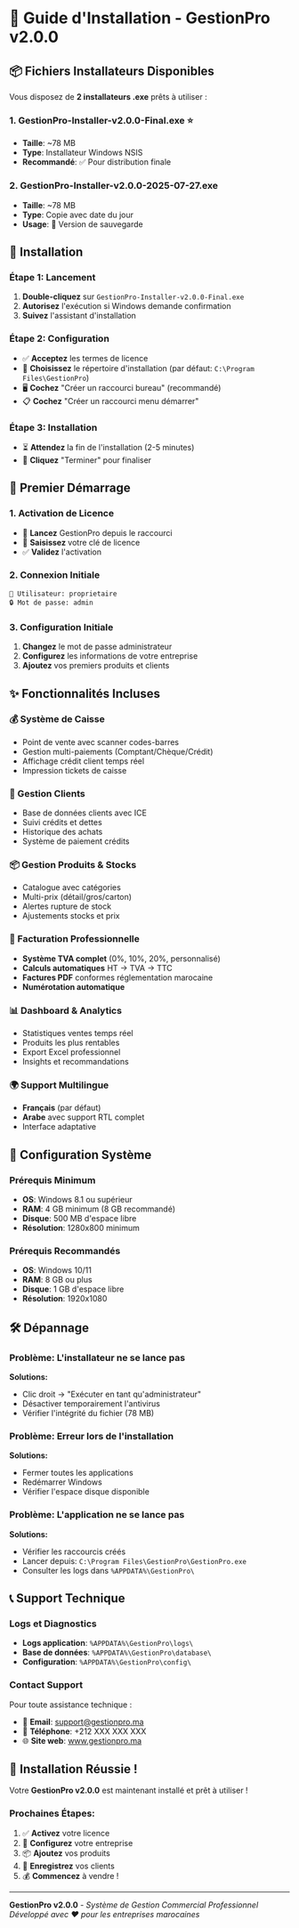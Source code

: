 # 🎯 Guide d'Installation - GestionPro v2.0.0

## 📦 Fichiers Installateurs Disponibles

Vous disposez de **2 installateurs .exe** prêts à utiliser :

### **1. GestionPro-Installer-v2.0.0-Final.exe** ⭐
- **Taille**: ~78 MB
- **Type**: Installateur Windows NSIS
- **Recommandé**: ✅ Pour distribution finale

### **2. GestionPro-Installer-v2.0.0-2025-07-27.exe**
- **Taille**: ~78 MB  
- **Type**: Copie avec date du jour
- **Usage**: 🔄 Version de sauvegarde

## 🚀 Installation

### **Étape 1: Lancement**
1. **Double-cliquez** sur `GestionPro-Installer-v2.0.0-Final.exe`
2. **Autorisez** l'exécution si Windows demande confirmation
3. **Suivez** l'assistant d'installation

### **Étape 2: Configuration**
- ✅ **Acceptez** les termes de licence
- 📁 **Choisissez** le répertoire d'installation (par défaut: `C:\Program Files\GestionPro`)
- 🖥️ **Cochez** "Créer un raccourci bureau" (recommandé)
- 📋 **Cochez** "Créer un raccourci menu démarrer"

### **Étape 3: Installation**
- ⏳ **Attendez** la fin de l'installation (2-5 minutes)
- 🎉 **Cliquez** "Terminer" pour finaliser

## 🔑 Premier Démarrage

### **1. Activation de Licence**
- 🚀 **Lancez** GestionPro depuis le raccourci
- 🔐 **Saisissez** votre clé de licence
- ✅ **Validez** l'activation

### **2. Connexion Initiale**
```
👤 Utilisateur: proprietaire
🔒 Mot de passe: admin
```

### **3. Configuration Initiale**
1. **Changez** le mot de passe administrateur
2. **Configurez** les informations de votre entreprise
3. **Ajoutez** vos premiers produits et clients

## ✨ Fonctionnalités Incluses

### **💰 Système de Caisse**
- Point de vente avec scanner codes-barres
- Gestion multi-paiements (Comptant/Chèque/Crédit)
- Affichage crédit client temps réel
- Impression tickets de caisse

### **👥 Gestion Clients**
- Base de données clients avec ICE
- Suivi crédits et dettes
- Historique des achats
- Système de paiement crédits

### **📦 Gestion Produits & Stocks**
- Catalogue avec catégories
- Multi-prix (détail/gros/carton)
- Alertes rupture de stock
- Ajustements stocks et prix

### **🧾 Facturation Professionnelle**
- **Système TVA complet** (0%, 10%, 20%, personnalisé)
- **Calculs automatiques** HT → TVA → TTC
- **Factures PDF** conformes réglementation marocaine
- **Numérotation automatique**

### **📊 Dashboard & Analytics**
- Statistiques ventes temps réel
- Produits les plus rentables
- Export Excel professionnel
- Insights et recommandations

### **🌍 Support Multilingue**
- **Français** (par défaut)
- **Arabe** avec support RTL complet
- Interface adaptative

## 🔧 Configuration Système

### **Prérequis Minimum**
- **OS**: Windows 8.1 ou supérieur
- **RAM**: 4 GB minimum (8 GB recommandé)
- **Disque**: 500 MB d'espace libre
- **Résolution**: 1280x800 minimum

### **Prérequis Recommandés**
- **OS**: Windows 10/11
- **RAM**: 8 GB ou plus
- **Disque**: 1 GB d'espace libre
- **Résolution**: 1920x1080

## 🛠️ Dépannage

### **Problème: L'installateur ne se lance pas**
**Solutions:**
- Clic droit → "Exécuter en tant qu'administrateur"
- Désactiver temporairement l'antivirus
- Vérifier l'intégrité du fichier (78 MB)

### **Problème: Erreur lors de l'installation**
**Solutions:**
- Fermer toutes les applications
- Redémarrer Windows
- Vérifier l'espace disque disponible

### **Problème: L'application ne se lance pas**
**Solutions:**
- Vérifier les raccourcis créés
- Lancer depuis: `C:\Program Files\GestionPro\GestionPro.exe`
- Consulter les logs dans `%APPDATA%\GestionPro\`

## 📞 Support Technique

### **Logs et Diagnostics**
- **Logs application**: `%APPDATA%\GestionPro\logs\`
- **Base de données**: `%APPDATA%\GestionPro\database\`
- **Configuration**: `%APPDATA%\GestionPro\config\`

### **Contact Support**
Pour toute assistance technique :
- 📧 **Email**: support@gestionpro.ma
- 📱 **Téléphone**: +212 XXX XXX XXX
- 🌐 **Site web**: www.gestionpro.ma

## 🎊 Installation Réussie !

Votre **GestionPro v2.0.0** est maintenant installé et prêt à utiliser !

### **Prochaines Étapes:**
1. ✅ **Activez** votre licence
2. 🔧 **Configurez** votre entreprise  
3. 📦 **Ajoutez** vos produits
4. 👥 **Enregistrez** vos clients
5. 💰 **Commencez** à vendre !

---

**GestionPro v2.0.0** - *Système de Gestion Commercial Professionnel*  
*Développé avec ❤️ pour les entreprises marocaines*
